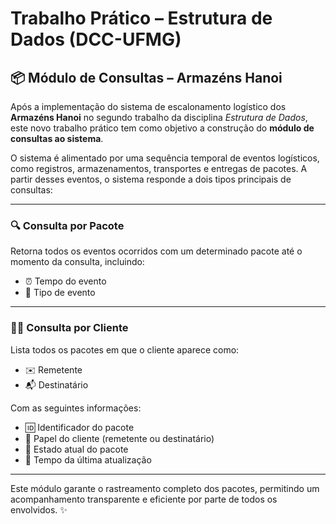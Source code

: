# Trabalho Prático – Estrutura de Dados (DCC-UFMG)

## 📦 Módulo de Consultas – Armazéns Hanoi

Após a implementação do sistema de escalonamento logístico dos **Armazéns Hanoi** no segundo trabalho da disciplina *Estrutura de Dados*, este novo trabalho prático tem como objetivo a construção do **módulo de consultas ao sistema**.

O sistema é alimentado por uma sequência temporal de eventos logísticos, como registros, armazenamentos, transportes e entregas de pacotes. A partir desses eventos, o sistema responde a dois tipos principais de consultas:

---

### 🔍 Consulta por Pacote

Retorna todos os eventos ocorridos com um determinado pacote até o momento da consulta, incluindo:

- ⏰ Tempo do evento  
- 📌 Tipo de evento

---

### 🧑‍💼 Consulta por Cliente

Lista todos os pacotes em que o cliente aparece como:

- ✉️ Remetente  
- 📬 Destinatário  

Com as seguintes informações:

- 🆔 Identificador do pacote  
- 🎯 Papel do cliente (remetente ou destinatário)  
- 📍 Estado atual do pacote  
- 📅 Tempo da última atualização

---

Este módulo garante o rastreamento completo dos pacotes, permitindo um acompanhamento transparente e eficiente por parte de todos os envolvidos. ✨
